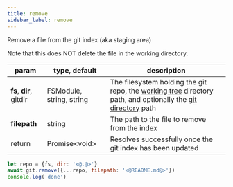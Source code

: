 ```yaml
---
title: remove
sidebar_label: remove
---
```


Remove a file from the git index (aka staging area)

Note that this does NOT delete the file in the working directory.

| param                   | type, default            | description                                                                                                                                         |
| ----------------------- | ------------------------ | --------------------------------------------------------------------------------------------------------------------------------------------------- |
| **fs**, **dir**, gitdir | FSModule, string, string | The filesystem holding the git repo, the [working tree](dir-vs-gitdir.md) directory path, and optionally the [git directory](dir-vs-gitdir.md) path |
| **filepath**            | string                   | The path to the file to remove from the index                                                                                                       |
| return                  | Promise\<void\>          | Resolves successfully once the git index has been updated                                                                                           |

```js
let repo = {fs, dir: '<@.@>'}
await git.remove({...repo, filepath: '<@README.md@>'})
console.log('done')
```
